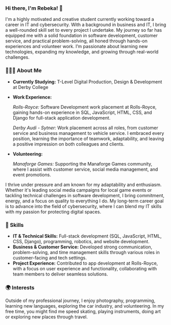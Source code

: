 ### Hi there, I'm Rebeka! 👋

I'm a highly motivated and creative student currently working toward a career in IT and cybersecurity. With a background in business and IT, I bring a well-rounded skill set to every project I undertake. My journey so far has equipped me with a solid foundation in software development, customer service, and practical problem-solving, all honed through hands-on experiences and volunteer work. I’m passionate about learning new technologies, expanding my knowledge, and growing through real-world challenges.

### 👩🏼‍💻 About Me
- **Currently Studying:** T-Level Digital Production, Design & Development at Derby College
- **Work Experience:**

  *Rolls-Royce:* Software Development work placement at Rolls-Royce, gaining hands-on experience in SQL, JavaScript, HTML, CSS, and Django for full-stack application development.

  *Derby Audi - Sytner:* Work placement across all roles, from customer service and business management to vehicle service. I embraced every position, learning the importance of teamwork, adaptability, and leaving a positive impression on both colleagues and clients.
  
- **Volunteering:**

   *Manaforge Games:* Supporting the Manaforge Games community, where I assist with customer service, social media management, and event promotions.

I thrive under pressure and am known for my adaptability and enthusiasm. Whether it's leading social media campaigns for local game events or tackling technical challenges in software development, I bring commitment, energy, and a focus on quality to everything I do. My long-term career goal is to advance into the field of cybersecurity, where I can blend my IT skills with my passion for protecting digital spaces.

### 💼 Skills
- **IT & Technical Skills:** Full-stack development (SQL, JavaScript, HTML, CSS, Django), programming, robotics, and website development.
- **Business & Customer Service:** Developed strong communication, problem-solving, and time management skills through various roles in customer-facing and tech settings.
- **Project Experience:** Contributed to app development at Rolls-Royce, with a focus on user experience and functionality, collaborating with team members to deliver seamless solutions.

### 🌍 Interests
Outside of my professional journey, I enjoy photography, programming, learning new languages, exploring the car industry, and volunteering. In my free time, you might find me speed skating, playing instruments, doing art or exploring new places through travel.
